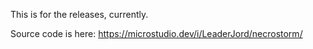 This is for the releases, currently.

Source code is here: https://microstudio.dev/i/LeaderJord/necrostorm/
